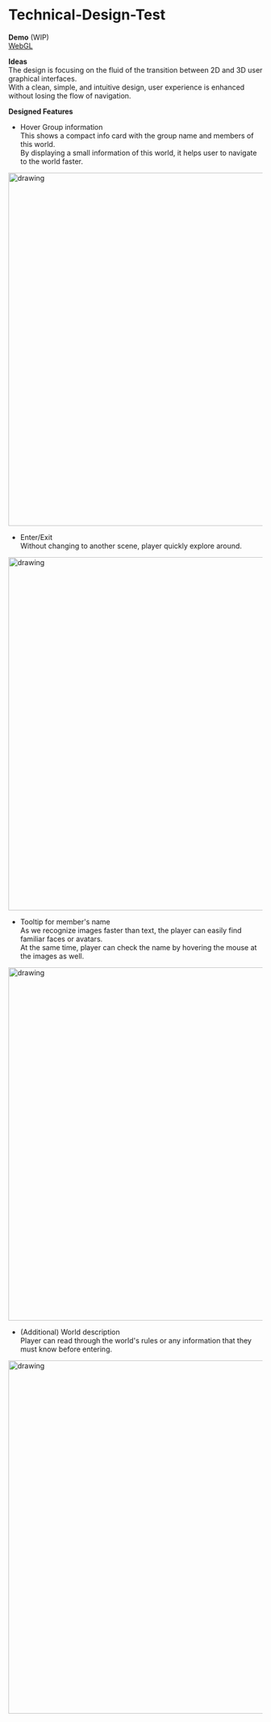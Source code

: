 # Technical-Design-Test

**Demo** (WIP) \
[WebGL](https://vrtech.github.io/TechnicalDesignTest/) 

**Ideas**\
The design is focusing on the fluid of the transition between 2D and 3D user graphical interfaces.\
With a clean, simple, and intuitive design, user experience is enhanced without losing the flow of navigation.

**Designed Features**

- Hover Group information\
This shows a compact info card with the group name and members of this world.\
By displaying a small information of this world, it helps user to navigate to the world faster.
<img src="Resources/hover.gif" alt="drawing" width="700"/>

- Enter/Exit\
Without changing to another scene, player quickly explore around.
<img src="Resources/enterexit.gif" alt="drawing" width="700"/>

- Tooltip for member's name \
As we recognize images faster than text, the player can easily find familiar faces or avatars.\
At the same time, player can check the name by hovering the mouse at the images as well.
<img src="Resources/members.gif" alt="drawing" width="700"/>

- (Additional) World description \
Player can read through the world's rules or any information that they must know before entering.
<img src="Resources/scrolling.gif" alt="drawing" width="700"/>
